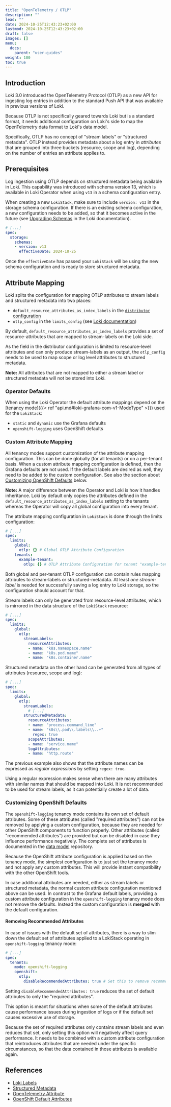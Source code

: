```yaml
---
title: "OpenTelemetry / OTLP"
description: ""
lead: ""
date: 2024-10-25T12:43:23+02:00
lastmod: 2024-10-25T12:43:23+02:00
draft: false
images: []
menu:
  docs:
    parent: "user-guides"
weight: 100
toc: true
---
```


## Introduction

Loki 3.0 introduced the OpenTelemetry Protocol (OTLP) as a new API for ingesting log entries in addition to the standard Push API that was available in previous versions of Loki.

Because OTLP is not specifically geared towards Loki but is a standard format, it needs additional configuration on Loki's side to map the OpenTelemetry data format to Loki's data model.

Specifically, OTLP has no concept of "stream labels" or "structured metadata". OTLP instead provides metadata about a log entry in _attributes_ that are grouped into three buckets (resource, scope and log), depending on the number of entries an attribute applies to.

## Prerequisites

Log ingestion using OTLP depends on structured metadata being available in Loki. This capability was introduced with schema version 13, which is available in Loki Operator when using `v13` in a schema configuration entry.

When creating a new `LokiStack`, make sure to include `version: v13` in the storage schema configuration. If there is an existing schema configuration, a new configuration needs to be added, so that it becomes active in the future (see [Upgrading Schemas](loki-upgrading-schemas) in the Loki documentation).

```yaml
# [...]
spec:
  storage:
    schemas:
    - version: v13
      effectiveDate: 2024-10-25
```

Once the `effectiveDate` has passed your `LokiStack` will be using the new schema configuration and is ready to store structured metadata.

## Attribute Mapping

Loki splits the configuration for mapping OTLP attributes to stream labels and structured metadata into two places:

- `default_resource_attributes_as_index_labels` in the [`distributor` configuration](loki-docs-distributor-config)
- `otlp_config` in the `limits_config` (see [Loki documentation](loki-docs-limits-config))

By default, `default_resource_attributes_as_index_labels` provides a set of resource-attributes that are mapped to stream-labels on the Loki side.

As the field in the distributor configuration is limited to resource-level attributes and can only produce stream-labels as an output, the `otlp_config` needs to be used to map scope or log level attributes to structured metadata.

**Note:** All attributes that are not mapped to either a stream label or structured metadata will not be stored into Loki.

### Operator Defaults

When using the Loki Operator the default attribute mappings depend on the [tenancy mode]({{< ref "api.md#loki-grafana-com-v1-ModeType" >}}) used for the `LokiStack`:

- `static` and `dynamic` use the Grafana defaults
- `openshift-logging` uses OpenShift defaults

### Custom Attribute Mapping

All tenancy modes support customization of the attribute mapping configuration. This can be done globally (for all tenants) or on a per-tenant basis. When a custom attribute mapping configuration is defined, then the Grafana defaults are not used. If the default labels are desired as well, they need to be added to the custom configuration. See also the section about [Customizing OpenShift Defaults](#customizing-openshift-defaults) below.

**Note:** A major difference between the Operator and Loki is how it handles inheritance. Loki by default only copies the attributes defined in the `default_resource_attributes_as_index_labels` setting to the tenants whereas the Operator will copy all global configuration into every tenant.

The attribute mapping configuration in `LokiStack` is done through the limits configuration:

```yaml
# [...]
spec:
  limits:
    global:
      otlp: {} # Global OTLP Attribute Configuration
    tenants:
      example-tenant:
        otlp: {} # OTLP Attribute Configuration for tenant "example-tenant"
```

Both global and per-tenant OTLP configuration can contain rules mapping attributes to stream-labels or structured-metadata. At least _one stream-label_ is needed for successfully saving a log entry to Loki storage, so the configuration should account for that.

Stream labels can only be generated from resource-level attributes, which is mirrored in the data structure of the `LokiStack` resource:

```yaml
# [...]
spec:
  limits:
    global:
      otlp:
        streamLabels:
          resourceAttributes:
          - name: "k8s.namespace.name"
          - name: "k8s.pod.name"
          - name: "k8s.container.name"
```

Structured metadata on the other hand can be generated from all types of attributes (resource, scope and log):

```yaml
# [...]
spec:
  limits:
    global:
      otlp:
        streamLabels:
          # [...]
        structuredMetadata:
          resourceAttributes:
          - name: "process.command_line"
          - name: "k8s\\.pod\\.labels\\..+"
            regex: true
          scopeAttributes:
          - name: "service.name"
          logAttributes:
          - name: "http.route"
```

The previous example also shows that the attribute names can be expressed as _regular expressions_ by setting `regex: true`.

Using a regular expression makes sense when there are many attributes with similar names that should be mapped into Loki. It is not recommended to be used for stream labels, as it can potentially create a lot of data.

### Customizing OpenShift Defaults

The `openshift-logging` tenancy mode contains its own set of default attributes. Some of these attributes (called "required attributes") can not be removed by applying a custom configuration, because they are needed for other OpenShift components to function properly. Other attributes (called "recommended attributes") are provided but can be disabled in case they influence performance negatively. The complete set of attributes is documented in the [data model](rhobs-data-model) repository.

Because the OpenShift attribute configuration is applied based on the tenancy mode, the simplest configuration is to just set the tenancy mode and not apply any custom attributes. This will provide instant compatibility with the other OpenShift tools.

In case additional attributes are needed, either as stream labels or structured metadata, the normal custom attribute configuration mentioned above can be used. In contrast to the Grafana default labels, providing a custom attribute configuration in the `openshift-logging` tenancy mode does not remove the defaults. Instead the custom configuration is **merged** with the default configuration.

#### Removing Recommended Attributes

In case of issues with the default set of attributes, there is a way to slim down the default set of attributes applied to a LokiStack operating in `openshift-logging` tenancy mode:

```yaml
# [...]
spec:
  tenants:
    mode: openshift-logging
    openshift:
      otlp:
        disableRecommendedAttributes: true # Set this to remove recommended attributes
```

Setting `disableRecommendedAttributes: true` reduces the set of default attributes to only the "required attributes".

This option is meant for situations when some of the default attributes cause performance issues during ingestion of logs or if the default set causes excessive use of storage.

Because the set of required attributes only contains stream labels and even reduces that set, only setting this option will negatively affect query performance. It needs to be combined with a custom attribute configuration that reintroduces attributes that are needed under the specific circumstances, so that the data contained in those attributes is available again.

## References

- [Loki Labels](loki-labels)
- [Structured Metadata](loki-structured-metadata)
- [OpenTelemetry Attribute](otel-attributes)
- [OpenShift Default Attributes](rhobs-data-model)

[loki-docs-distributor-config]: https://grafana.com/docs/loki/latest/configure/#distributor
[loki-docs-limits-config]: https://grafana.com/docs/loki/latest/configure/#limits_config
[loki-labels]: https://grafana.com/docs/loki/latest/get-started/labels/
[loki-structured-metadata]: https://grafana.com/docs/loki/latest/get-started/labels/structured-metadata/
[loki-upgrading-schemas]: https://grafana.com/docs/loki/latest/configure/storage/#upgrading-schemas
[otel-attributes]: https://opentelemetry.io/docs/specs/otel/common/#attribute
[rhobs-data-model]: https://github.com/rhobs/observability-data-model/blob/main/cluster-logging.md#attributes
